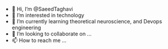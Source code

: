 - 👋 Hi, I’m @SaeedTaghavi
- 👀 I’m interested in technology
- 🌱 I’m currently learning theoretical neuroscience, and Devops engineering 
- 💞️ I’m looking to collaborate on ...
- 📫 How to reach me ...

<!---
SaeedTaghavi/SaeedTaghavi is a ✨ special ✨ repository because its `README.md` (this file) appears on your GitHub profile.
You can click the Preview link to take a look at your changes.
--->
